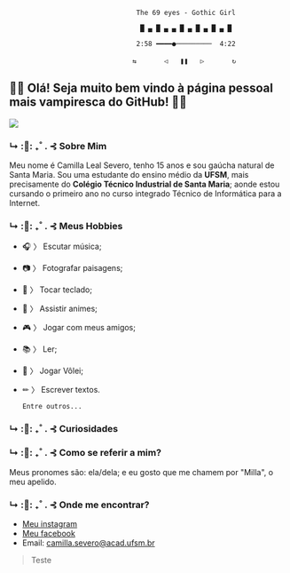 
                                    The 69 eyes - Gothic Girl

                                     █ ▄ █ ▄ ▄ █ ▄ █ ▄ █ ▄ █

                                    2:58 ━━━━●─────────  4:22

                                   ⇆       ◁ㅤㅤ❚❚ㅤㅤ▷       ↻


##                                                             🦇🖤 Olá! Seja muito bem vindo à página pessoal mais vampiresca do GitHub! 🖤🦇

![](https://c.tenor.com/2ON7C2GDDpEAAAAS/vampire.gif)

### ↳ :🌙: ₊˚ . ⊰      Sobre Mim

Meu nome é Camilla Leal Severo, tenho 15 anos e sou gaúcha natural de Santa Maria. Sou uma estudante do ensino médio da **UFSM**, mais precisamente do **Colégio Técnico Industrial de Santa Maria**; aonde estou cursando o primeiro ano no curso integrado Técnico de Informática para a Internet.

### ↳ :🌙: ₊˚ . ⊰ Meus Hobbies

* 🎧 〉 Escutar música;
* 📷 〉 Fotografar paisagens;
* 🎹 〉 Tocar teclado;
* 🍄 〉 Assistir animes;
* 🎮 〉 Jogar com meus amigos;
* 📚 〉 Ler;
* 🏐 〉 Jogar Vôlei;
* ✏ 〉 Escrever textos.
      
      Entre outros... 


### ↳ :🌙: ₊˚ . ⊰ Curiosidades



### ↳ :🌙: ₊˚ . ⊰ Como se referir a mim?

Meus pronomes são: ela/dela; e eu gosto que me chamem por "Milla", o meu apelido.

### ↳ :🌙: ₊˚ . ⊰ Onde me encontrar?

* [Meu instagram](https://www.instagram.com/luvscamie/)
* [Meu facebook](https://www.facebook.com/camilla.lealsevero)
* Email: camilla.severo@acad.ufsm.br


> Teste